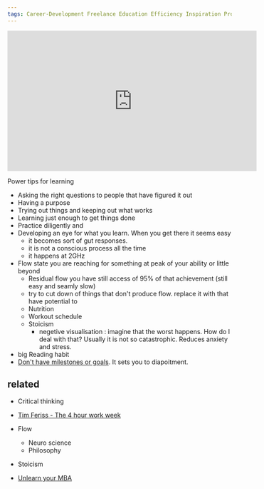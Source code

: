 ```yaml
---
tags: Career-Development Freelance Education Efficiency Inspiration Productivity Innovation 
---
```

<iframe width="560" height="315" src="https://www.youtube.com/embed/4-w4FQNmyQQ" frameborder="0" allow="autoplay; encrypted-media" allowfullscreen></iframe>

Power tips for learning
* Asking the right questions to people that have figured it out
* Having a purpose
* Trying out things and keeping out what works
* Learning just enough to get things done
* Practice diligently and
* Developing an eye for what you learn. When you get there it seems easy
  * it becomes sort of gut responses.
  * it is not a conscious process all the time
  * it happens at 2GHz
* Flow state you are reaching for something at peak of your ability or little beyond
  * Residual flow you have still access of 95% of that achievement (still easy and seamly slow)
  * try to cut down of things that don't produce flow. replace it with that have potential to
  * Nutrition
  * Workout schedule
  * Stoicism
    * negetive visualisation : imagine that the worst happens. How do I deal with that? Usually it is not so catastrophic. Reduces anxiety and stress.
* big Reading habit
* [Don't have milestones or goals](https://m.signalvnoise.com/ive-never-had-a-goal-c89219aedddf). It sets you to diapoitment.


## related
* Critical thinking
* [Tim Feriss - The 4 hour work week](https://fourhourworkweek.com/)
* Flow
  * Neuro science
  * Philosophy
* Stoicism

* [Unlearn your MBA](https://www.youtube.com/watch?v=MlhAkNWC1qo)